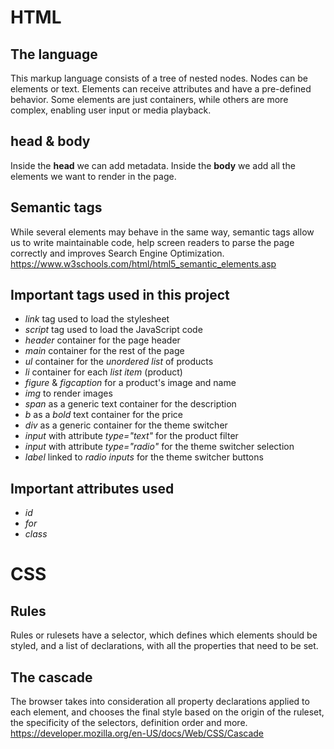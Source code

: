 # HTML

## The language
This markup language consists of a tree of nested nodes.
Nodes can be elements or text.
Elements can receive attributes and have a pre-defined behavior.
Some elements are just containers, while others are more complex, enabling user input or media playback.

## head & body
Inside the **head** we can add metadata.
Inside the **body** we add all the elements we want to render in the page.

## Semantic tags
While several elements may behave in the same way, semantic tags allow us to write maintainable code, help screen readers to parse the page correctly and improves Search Engine Optimization.
https://www.w3schools.com/html/html5_semantic_elements.asp

## Important tags used in this project
* *link* tag used to load the stylesheet
* *script* tag used to load the JavaScript code
* *header* container for the page header
* *main* container for the rest of the page
* *ul* container for the *unordered list* of products
* *li* container for each *list item* (product)
* *figure* & *figcaption* for a product's image and name
* *img* to render images
* *span* as a generic text container for the description
* *b* as a *bold* text container for the price
* *div* as a generic container for the theme switcher
* *input* with attribute *type="text"* for the product filter
* *input* with attribute *type="radio"* for the theme switcher selection
* *label* linked to *radio inputs* for the theme switcher buttons

## Important attributes used
* *id*
* *for*
* *class*

# CSS

## Rules
Rules or rulesets have a selector, which defines which elements should be styled, and a list of declarations, with all the properties that need to be set.

## The cascade
The browser takes into consideration all property declarations applied to each element, and chooses the final style based on the origin of the ruleset, the specificity of the selectors, definition order and more.
https://developer.mozilla.org/en-US/docs/Web/CSS/Cascade